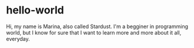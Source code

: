 # hello-world
Hi, my name is Marina, also called Stardust. I'm a begginer in programming world, but I know for sure that I want to learn more and more about it all, everyday.
